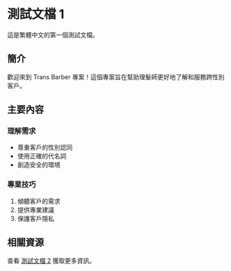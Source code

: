 # 測試文檔 1

這是繁體中文的第一個測試文檔。

## 簡介

歡迎來到 Trans Barber 專案！這個專案旨在幫助理髮師更好地了解和服務跨性別客戶。

## 主要內容

### 理解需求

- 尊重客戶的性別認同
- 使用正確的代名詞
- 創造安全的環境

### 專業技巧

1. 傾聽客戶的需求
2. 提供專業建議
3. 保護客戶隱私

## 相關資源

查看 [測試文檔 2](./test2) 獲取更多資訊。